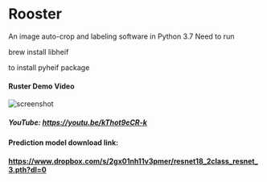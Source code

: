 # Rooster
An image auto-crop and labeling software in Python 3.7
Need to run

brew install libheif

to install pyheif package


#### Ruster Demo Video
![screenshot](https://raw.githubusercontent.com/12HuYang/Rooster/master/rusterdemo.gif)
##### YouTube: https://youtu.be/kThot9eCR-k

#### Prediction model download link:
#### https://www.dropbox.com/s/2gx01nh11v3pmer/resnet18_2class_resnet_3.pth?dl=0
